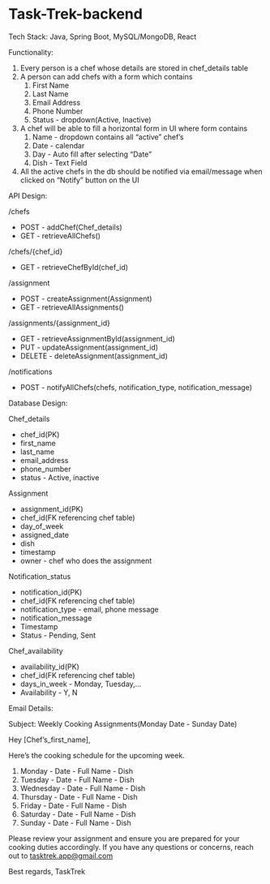 # Task-Trek-backend

Tech Stack: Java, Spring Boot, MySQL/MongoDB, React

Functionality:

1. Every person is a chef whose details are stored in chef_details table
2. A person can add chefs with a form which contains
    1. First Name
    2. Last Name
    3. Email Address
    4. Phone Number
    5. Status - dropdown(Active, Inactive)
3. A chef will be able to fill a horizontal form in UI where form contains
    1. Name - dropdown contains all “active” chef’s
    2. Date - calendar
    3. Day - Auto fill after selecting “Date”
    4. Dish - Text Field
4. All the active chefs in the db should be notified via email/message when clicked on “Notify” button on the UI


API Design:

/chefs
- POST - addChef(Chef_details)
- GET - retrieveAllChefs()

/chefs/{chef_id}
- GET - retrieveChefById(chef_id)

/assignment
- POST - createAssignment(Assignment)
- GET - retrieveAllAssignments()

/assignments/{assignment_id}
- GET - retrieveAssignmentById(assignment_id)
- PUT - updateAssignment(assignment_id)
- DELETE - deleteAssignment(assignment_id)

/notifications
- POST - notifyAllChefs(chefs, notification_type, notification_message)



Database Design:

Chef_details
- chef_id(PK)
- first_name
- last_name
- email_address
- phone_number
- status - Active, inactive 

Assignment 
- assignment_id(PK)
- chef_id(FK referencing chef table)
- day_of_week
- assigned_date
- dish
- timestamp
- owner - chef who does the assignment

Notification_status
- notification_id(PK)
- chef_id(FK referencing chef table)
- notification_type - email, phone message
- notification_message
- Timestamp
- Status - Pending, Sent

Chef_availability
- availability_id(PK)
- chef_id(FK referencing chef table)
- days_in_week - Monday, Tuesday,…
- Availability - Y, N



Email Details:

Subject: Weekly Cooking Assignments(Monday Date - Sunday Date)

Hey [Chef’s_first_name],

Here’s the cooking schedule for the upcoming week.
1. Monday - Date - Full Name - Dish
2. Tuesday - Date - Full Name - Dish
3. Wednesday - Date - Full Name - Dish
4. Thursday - Date - Full Name - Dish
5. Friday - Date - Full Name - Dish
6. Saturday - Date - Full Name - Dish
7. Sunday - Date - Full Name - Dish

Please review your assignment and ensure you are prepared for your cooking duties accordingly.
If you have any questions or concerns, reach out to tasktrek.app@gmail.com

Best regards,
TaskTrek
